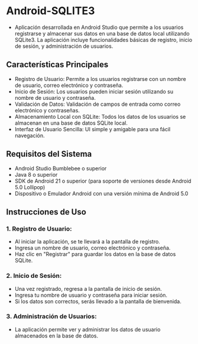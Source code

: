
# Android-SQLITE3

*  Aplicación desarrollada en Android Studio que permite a los usuarios registrarse y almacenar sus datos en una base de datos local utilizando SQLite3. La aplicación incluye funcionalidades básicas de registro, inicio de sesión, y administración de usuarios.

## Características Principales
*  Registro de Usuario: Permite a los usuarios registrarse con un nombre de usuario, correo electrónico y contraseña.
*  Inicio de Sesión: Los usuarios pueden iniciar sesión utilizando su nombre de usuario y contraseña.
*  Validación de Datos: Validación de campos de entrada como correo electrónico y contraseñas.
*   Almacenamiento Local con SQLite: Todos los datos de los usuarios se almacenan en una base de datos SQLite local.
*  Interfaz de Usuario Sencilla: UI simple y amigable para una fácil navegación.
## Requisitos del Sistema
*  Android Studio Bumblebee o superior
*  Java 8 o superior
*  SDK de Android 21 o superior (para soporte de versiones desde Android 5.0 Lollipop)
*  Dispositivo o Emulador Android con una versión mínima de Android 5.0

## Instrucciones de Uso
### 1. Registro de Usuario:
*  Al iniciar la aplicación, se te llevará a la pantalla de registro.
*  Ingresa un nombre de usuario, correo electrónico y contraseña.
*  Haz clic en "Registrar" para guardar los datos en la base de datos SQLite.
### 2. Inicio de Sesión:
*  Una vez registrado, regresa a la pantalla de inicio de sesión.
*  Ingresa tu nombre de usuario y contraseña para iniciar sesión.
*  Si los datos son correctos, serás llevado a la pantalla de bienvenida.
### 3. Administración de Usuarios:
*  La aplicación permite ver y administrar los datos de usuario almacenados en la base de datos.

